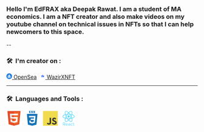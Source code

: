 ### Hello I'm EdFRAX aka Deepak Rawat. I am a student of MA economics. I am a NFT creator and also make videos on my youtube channel on technical issues in NFTs so that I can help newcomers to this space.
--
### 🛠 &nbsp;I'm creator on :
[<img style="width:15px;height:15px;" src="https://github.com/EdFRAX/EdFRAX/blob/main/icons/opensea.svg" /> OpenSea](https://opensea.io/edfrax)&nbsp;
[<img style="width:15px;height:15px;" src="https://github.com/EdFRAX/EdFRAX/blob/main/icons/wazirx.svg" /> WazirXNFT](https://nft.wazirx.org/EdFRAX)

---

### 🛠 &nbsp;Languages and Tools :

<p>
<img src="https://github.com/EdFRAX/EdFRAX/blob/main/icons/html.svg" title="HTML5" alt="HTML" width="40" height="40"/>&nbsp;
<img src="https://github.com/EdFRAX/EdFRAX/blob/main/icons/css.svg"  title="CSS3" alt="CSS" width="40" height="40"/>&nbsp;
<img src="https://github.com/EdFRAX/EdFRAX/blob/main/icons/javascript.svg" title="JavaScript" alt="JavaScript" width="40" height="40"/>&nbsp;
<img src="https://github.com/EdFRAX/EdFRAX/blob/main/icons/react.svg" title="React" alt="React" width="40" height="40"/>&nbsp;
</p>
